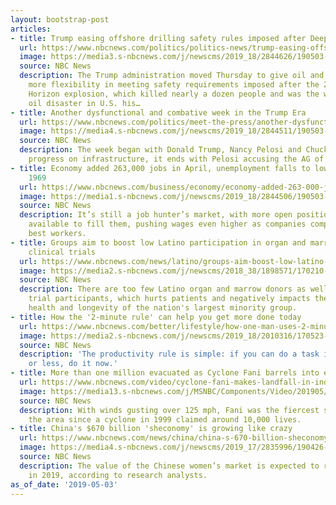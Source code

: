 ```yaml
---
layout: bootstrap-post
articles:
- title: Trump easing offshore drilling safety rules imposed after Deepwater explosion
  url: https://www.nbcnews.com/politics/politics-news/trump-easing-offshore-drilling-safety-rules-imposed-after-deepwater-horizon-n1001546
  image: https://media3.s-nbcnews.com/j/newscms/2019_18/2844626/190503-deepwater-horizon-mc1400_bed842843aef6293563b6a342704bd1c.nbcnews-fp-1200-630.JPG
  source: NBC News
  description: The Trump administration moved Thursday to give oil and gas companies
    more flexibility in meeting safety requirements imposed after the 2010 BP Deepwater
    Horizon explosion, which killed nearly a dozen people and was the worst offshore
    oil disaster in U.S. his…
- title: Another dysfunctional and combative week in the Trump Era
  url: https://www.nbcnews.com/politics/meet-the-press/another-dysfunctional-combative-week-trump-era-n1001556
  image: https://media4.s-nbcnews.com/j/newscms/2019_18/2844511/190503-pelosi-schumer-al-0824_d0d987f2202fd17249587ec4e1901b3a.nbcnews-fp-1200-630.jpg
  source: NBC News
  description: The week began with Donald Trump, Nancy Pelosi and Chuck Schumer hailing
    progress on infrastructure, it ends with Pelosi accusing the AG of lying to Congress.
- title: Economy added 263,000 jobs in April, unemployment falls to lowest level since
    1969
  url: https://www.nbcnews.com/business/economy/economy-added-263-000-jobs-april-unemployment-falls-lowest-level-n1001541
  image: https://media1.s-nbcnews.com/j/newscms/2019_18/2844506/190503-job-fair-al-0820_a32221325e4e266f9baeb736fcfe4945.nbcnews-fp-1200-630.jpg
  source: NBC News
  description: It’s still a job hunter’s market, with more open positions than people
    available to fill them, pushing wages even higher as companies compete for the
    best workers.
- title: Groups aim to boost low Latino participation in organ and marrow donations,
    clinical trials
  url: https://www.nbcnews.com/news/latino/groups-aim-boost-low-latino-participation-organ-marrow-donations-clinical-n1001221
  image: https://media2.s-nbcnews.com/j/newscms/2018_38/1898571/170210-organ-case-mn-1435_e611f05bac057b7c42fdf947ec6bce86.nbcnews-fp-1200-630.jpg
  source: NBC News
  description: There are too few Latino organ and marrow donors as well as clinical
    trial participants, which hurts patients and negatively impacts the long-term
    health and longevity of the nation's largest minority group.
- title: How the '2-minute rule' can help you get more done today
  url: https://www.nbcnews.com/better/lifestyle/how-one-man-uses-2-minute-rule-get-more-done-ncna1000651
  image: https://media2.s-nbcnews.com/j/newscms/2019_18/2010316/170523-man-home-office-stock-njs-425p_5bbec43851cb39e5b1f1a7d14dc6e1ba.nbcnews-fp-1200-630.jpg
  source: NBC News
  description: 'The productivity rule is simple: if you can do a task in 2 minutes
    or less, do it now.'
- title: More than one million evacuated as Cyclone Fani barrels into eastern India
  url: https://www.nbcnews.com/video/cyclone-fani-makes-landfall-in-india-s-bay-of-bengal-58782277626
  image: https://media13.s-nbcnews.com/j/MSNBC/Components/Video/201905/India_Cyclone_Fani.nbcnews-fp-1200-630.jpg
  source: NBC News
  description: With winds gusting over 125 mph, Fani was the fiercest storm to hit
    the area since a cyclone in 1999 claimed around 10,000 lives.
- title: China's $670 billion 'sheconomy' is growing like crazy
  url: https://www.nbcnews.com/news/china/china-s-670-billion-sheconomy-growing-crazy-n999491
  image: https://media4.s-nbcnews.com/j/newscms/2019_17/2835996/190426-china-women-shopping-mc-11133_c9e894d01aeac4ccd58ab01ff8cf455a.nbcnews-fp-1200-630.JPG
  source: NBC News
  description: The value of the Chinese women’s market is expected to reach $670 billion
    in 2019, according to research analysts.
as_of_date: '2019-05-03'
---
```


